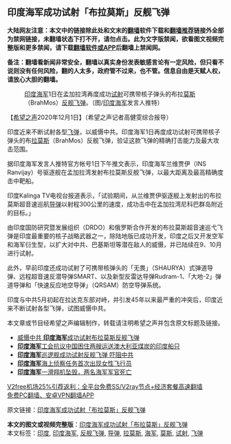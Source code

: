  <h2>印度海军成功试射「布拉莫斯」反舰飞弹</h2> <p class="notice"><b>大陆网友注意：本文中的链接除此处和文末的<a href="https://github.com/bannedbook/fanqiang" >翻墙</a>软件下载和<a href="https://github.com/killgcd/justmysocks/blob/master/README.md">翻墙推荐</a>链接外全部为禁网链接，未翻墙状态下打不开，请勿点击。此为文字版禁闻，欲看图文视频完整版和更多禁闻，请下载<a href="https://github.com/bannedbook/fanqiang">翻墙软件或APP</a>后翻墙上禁闻网。</p><p>备注：翻墙看新闻非常安全，翻墙以真实身份发表敏感言论有一定风险，但只看不说则没有任何风险，翻的人太多，政府管不过来，也不管。信息自由是天赋人权，请放心大胆的翻墙。</b></p>  <div class="entry"> <figure><figcaption><a href="https://www.bannedbook.org/bnews/tag/%E5%8D%B0%E5%BA%A6%E6%B5%B7%E5%86%9B/" class="st_tag internal_tag" rel="tag" title="标签 印度海军 下的日志">印度海军</a>1日在孟加拉湾再度成功<a href="https://www.bannedbook.org/bnews/tag/%E8%AF%95%E5%B0%84/" class="st_tag internal_tag" rel="tag" title="标签 试射 下的日志">试射</a>可携带核子弹头的布拉<a href="https://www.bannedbook.org/bnews/tag/%E8%8E%AB%E6%96%AF/" class="st_tag internal_tag" rel="tag" title="标签 莫斯 下的日志">莫斯</a>（BrahMos）<a href="https://www.bannedbook.org/bnews/tag/%E5%8F%8D%E8%88%B0%E9%A3%9E%E5%BC%B9/" class="st_tag internal_tag" rel="tag" title="标签 反舰飞弹 下的日志">反舰飞弹</a>。（图/<a href="https://www.bannedbook.org/bnews/tag/%e5%8d%b0%e5%ba%a6/" class="st_tag internal_tag" rel="tag" title="标签 印度 下的日志">印度</a><a href="https://www.bannedbook.org/bnews/tag/%e6%b5%b7%e5%86%9b/" class="st_tag internal_tag" rel="tag" title="标签 海军 下的日志">海军</a>发言人推特）</figcaption></figure> <p>【<span class='wp_keywordlink_affiliate'><a href="https://www.soundofhope.org" title="希望之声" target="_blank">希望之声</a></span>2020年12月1日】（希望之声记者高健雯综合报导）</p> <p>印度近来不断试射各型<a href="https://www.bannedbook.org/bnews/tag/%e9%a3%9e%e5%bc%b9/" class="st_tag internal_tag" rel="tag" title="标签 飞弹 下的日志">飞弹</a>，以威慑中共。印度海军1日再度成功试射可携带核子弹头的布<a href="https://www.bannedbook.org/bnews/tag/%E6%8B%89%E8%8E%AB%E6%96%AF/" class="st_tag internal_tag" rel="tag" title="标签 拉莫斯 下的日志">拉莫斯</a>（BrahMos）反舰飞弹，验证这款飞弹的精确打击能力及最大攻击范围。</p> <p>据印度海军发言人推特官方帐号1日下午推文表示，印度海军兰维贾伊（INS Ranvijay）号驱逐舰在孟加拉湾发射布拉莫斯反舰飞弹，以最大距离及最高精确度击中靶船。</p>  <p>印度Kalinga TV电视台报道表示，「试验期间，从兰维贾伊驱逐舰上发射出的布拉莫斯超音速巡航<a href="https://www.bannedbook.org/bnews/tag/%e5%af%bc%e5%bc%b9/" class="st_tag internal_tag" rel="tag" title="标签 导弹 下的日志">导弹</a>以射程300公里的速度，成功击中在孟加拉湾尼科巴群岛附近的目标。」</p> <p></p> <p>由印度国防研究暨发展组织（DRDO）和俄罗斯合作开发的布拉莫斯超音速巡弋飞弹是印度最重要的核子战略武器之一，除陆地版已成功开发，印度之后又开发空军和海军衍生型，以扩大对中共、巴基斯坦等潜在敌人的威慑，并已陆续在9、10月进行试射。</p>  <p>此外，早前印度还成功试射了可携带核弹头的「无畏」（SHAURYA）式弹道导弹、远程超音速反潜导弹SMART、以及新型反雷达导弹Rudram-1、「大地-2」弹道导弹和「快速反应地空导弹」（QRSAM）防空导弹系统。</p> <p>印度与中共5月初起在拉达克东部对峙，并引发45年以来最严重的冲突后，印度近来不断试射各型飞弹，试图威慑中共。</p> <p>本文章或节目经希望之声编辑制作，转载请注明希望之声并包含原文标题及链接。</p>  <ul class='op-related-articles' title='相关阅读'> <li><a href='https://www.bannedbook.org/bnews/cbnews/20201202/1440495.html' target='_blank'>威慑中共 <b>印度海军</b>成功试射布拉莫斯反舰飞弹</a></li> <li><a href='https://www.bannedbook.org/bnews/worldnews/20201112/1429587.html' target='_blank'><b>印度海军</b>工会抗议中国困住两艘运送澳大利亚煤炭的印度船只</a></li> <li><a href='https://www.bannedbook.org/bnews/comments/20201031/1423431.html' target='_blank'><b>印度海军</b>巡逻舰成功试射反舰飞弹 吓阻中共</a></li> <li><a href='https://www.bannedbook.org/bnews/baitai/20201026/1420423.html' target='_blank'><b>印度海军</b>海上侦察任务首次出现女性飞行员</a></li> <li><a href='https://www.bannedbook.org/bnews/baitai/20201004/1407970.html' target='_blank'><b>印度海军</b>一滑翔机坠毁，两名海军军官死亡</a></li> </ul> <p class="texttj"> <a href="https://github.com/bannedbook/fanqiang/wiki/V2ray%E6%9C%BA%E5%9C%BA" target="_blank">V2free机场25%引荐返利：全平台免费SS/V2ray节点+经济套餐高速翻墙</a><br/> <a href="https://github.com/bannedbook/fanqiang/wiki/%E7%A6%81%E9%97%BB%E7%BD%91%E5%AE%89%E5%8D%93%E7%BF%BB%E5%A2%99%E6%96%B0%E9%97%BBAPP" target="_blank">免费PC翻墙、安卓VPN翻墙APP</a></p><p>原文链接：<a class="src_link"  href="https://www.soundofhope.org/post/449080" target="_blank">印度海军成功试射「布拉莫斯」反舰飞弹</a></p><a name='sharetosocial'></a>       <div><b>本文的图文或视频完整版</b>：<a href='https://www.bannedbook.org/bnews/comments/20201202/1440632.html'>印度海军成功试射「布拉莫斯」反舰飞弹</a></div>  </div><!--END ENTRY--> <div class="postfooter"> <div>本文标签：<a href="https://www.bannedbook.org/bnews/tag/%e5%8d%b0%e5%ba%a6/" rel="tag">印度</a>, <a href="https://www.bannedbook.org/bnews/tag/%E5%8D%B0%E5%BA%A6%E6%B5%B7%E5%86%9B/" rel="tag">印度海军</a>, <a href="https://www.bannedbook.org/bnews/tag/%E5%8F%8D%E8%88%B0%E9%A3%9E%E5%BC%B9/" rel="tag">反舰飞弹</a>, <a href="https://www.bannedbook.org/bnews/tag/%e5%af%bc%e5%bc%b9/" rel="tag">导弹</a>, <a href="https://www.bannedbook.org/bnews/tag/%E6%8B%89%E8%8E%AB%E6%96%AF/" rel="tag">拉莫斯</a>, <a href="https://www.bannedbook.org/bnews/tag/%e6%b5%b7%e5%86%9b/" rel="tag">海军</a>, <a href="https://www.bannedbook.org/bnews/tag/%E8%8E%AB%E6%96%AF/" rel="tag">莫斯</a>, <a href="https://www.bannedbook.org/bnews/tag/%E8%AF%95%E5%B0%84/" rel="tag">试射</a>, <a href="https://www.bannedbook.org/bnews/tag/%e9%a3%9e%e5%bc%b9/" rel="tag">飞弹</a></div>  </div><!--END POSTFOOTER--> 